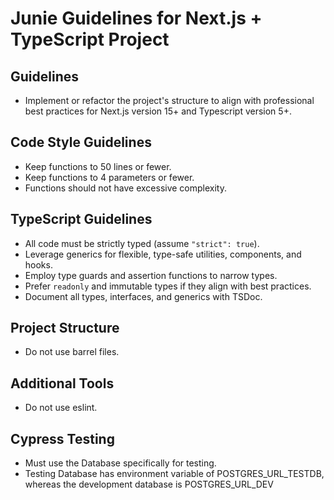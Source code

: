 # Junie Guidelines for Next.js + TypeScript Project

## Guidelines

- Implement or refactor the project's structure to align with professional best practices for Next.js version 15+ and Typescript version 5+.


## Code Style Guidelines

- Keep functions to 50 lines or fewer.
- Keep functions to 4 parameters or fewer.
- Functions should not have excessive complexity.

## TypeScript Guidelines

- All code must be strictly typed (assume `"strict": true`).
- Leverage generics for flexible, type-safe utilities, components, and hooks.
- Employ type guards and assertion functions to narrow types.
- Prefer `readonly` and immutable types if they align with best practices.
- Document all types, interfaces, and generics with TSDoc.

## Project Structure

- Do not use barrel files.

## Additional Tools

- Do not use eslint.

## Cypress Testing

- Must use the Database specifically for testing. 
- Testing Database has environment variable of POSTGRES_URL_TESTDB, whereas the development database is POSTGRES_URL_DEV
